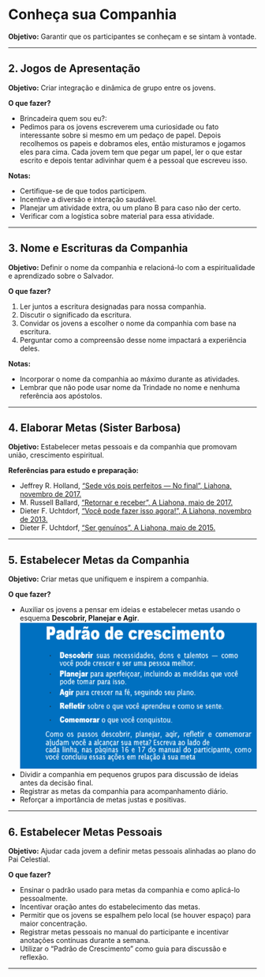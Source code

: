 # **Conheça sua Companhia**

**Objetivo:** Garantir que os participantes se conheçam e se sintam à vontade.  

---

## **2\. Jogos de Apresentação**

**Objetivo:** Criar integração e dinâmica de grupo entre os jovens.  

**O que fazer?**
* Brincadeira quem sou eu?:
 * Pedimos para os jovens escreverem uma curiosidade ou fato interessante sobre si mesmo em um pedaço de papel. Depois recolhemos os papeis e dobramos eles, então misturamos e jogamos eles para cima. Cada jovem tem que pegar um papel, ler o que estar escrito e depois tentar adivinhar quem é a pessoal que escreveu isso.

**Notas:**
* Certifique-se de que todos participem.  
* Incentive a diversão e interação saudável.
* Planejar um atividade extra, ou um plano B para caso não der certo.
* Verificar com a logística sobre material para essa atividade.

---

## **3\. Nome e Escrituras da Companhia**

**Objetivo:** Definir o nome da companhia e relacioná-lo com a espiritualidade e aprendizado sobre o Salvador.  

**O que fazer?**
1. Ler juntos a escritura designadas para nossa companhia.  
2. Discutir o significado da escritura.  
3. Convidar os jovens a escolher o nome da companhia com base na escritura.  
4. Perguntar como a compreensão desse nome impactará a experiência deles.  

**Notas:**
* Incorporar o nome da companhia ao máximo durante as atividades.    
* Lembrar que não pode usar nome da Trindade no nome e nenhuma referência aos apóstolos.

---

## **4\. Elaborar Metas (Sister Barbosa)**

**Objetivo:** Estabelecer metas pessoais e da companhia que promovam união, crescimento espiritual.  

**Referências para estudo e preparação:**
* Jeffrey R. Holland, [“Sede vós pois perfeitos — No final”, Liahona, novembro de 2017.](https://www.churchofjesuschrist.org/study/general-conference/2017/10/be-ye-therefore-perfect-eventually?lang=por)  
* M. Russell Ballard, [“Retornar e receber”, A Liahona, maio de 2017.](https://www.churchofjesuschrist.org/study/general-conference/2017/04/return-and-receive?lang=por)  
* Dieter F. Uchtdorf, [“Você pode fazer isso agora!”, A Liahona, novembro de 2013.](https://www.churchofjesuschrist.org/study/liahona/2013/11/priesthood-session/you-can-do-it-now?lang=por)  
* Dieter F. Uchtdorf, [“Ser genuínos”, A Liahona, maio de 2015.](https://www.churchofjesuschrist.org/study/liahona/2015/05/general-priesthood-session/on-being-genuine?lang=por)  

---

## **5\. Estabelecer Metas da Companhia**

**Objetivo:** Criar metas que unifiquem e inspirem a companhia.  

**O que fazer?**
* Auxiliar os jovens a pensar em ideias e estabelecer metas usando o esquema **Descobrir, Planejar e Agir**. 
![image](padrao_de_crescimento.png) 
* Dividir a companhia em pequenos grupos para discussão de ideias antes da decisão final.  
* Registrar as metas da companhia para acompanhamento diário.  
* Reforçar a importância de metas justas e positivas.  

---

## **6\. Estabelecer Metas Pessoais**

**Objetivo:** Ajudar cada jovem a definir metas pessoais alinhadas ao plano do Pai Celestial.  

**O que fazer?**
* Ensinar o padrão usado para metas da companhia e como aplicá-lo pessoalmente.  
* Incentivar oração antes do estabelecimento das metas.  
* Permitir que os jovens se espalhem pelo local (se houver espaço) para maior concentração.  
* Registrar metas pessoais no manual do participante e incentivar anotações contínuas durante a semana.  
* Utilizar o “Padrão de Crescimento” como guia para discussão e reflexão.  

---